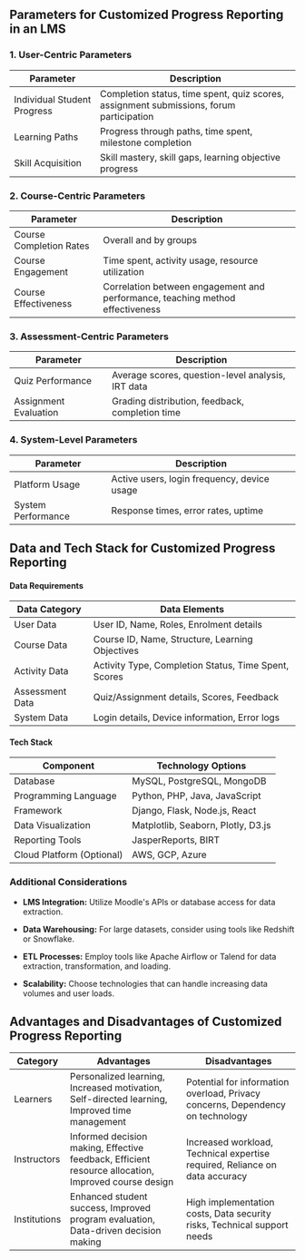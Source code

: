 ## Parameters for Customized Progress Reporting in an LMS

### 1. User-Centric Parameters

| Parameter | Description |
|---|---|
| Individual Student Progress | Completion status, time spent, quiz scores, assignment submissions, forum participation |
| Learning Paths | Progress through paths, time spent, milestone completion |
| Skill Acquisition | Skill mastery, skill gaps, learning objective progress |

### 2. Course-Centric Parameters

| Parameter | Description |
|---|---|
| Course Completion Rates | Overall and by groups |
| Course Engagement | Time spent, activity usage, resource utilization |
| Course Effectiveness | Correlation between engagement and performance, teaching method effectiveness |

### 3. Assessment-Centric Parameters

| Parameter | Description |
|---|---|
| Quiz Performance | Average scores, question-level analysis, IRT data |
| Assignment Evaluation | Grading distribution, feedback, completion time |

### 4. System-Level Parameters

| Parameter | Description |
|---|---|
| Platform Usage | Active users, login frequency, device usage |
| System Performance | Response times, error rates, uptime |

## Data and Tech Stack for Customized Progress Reporting

#### Data Requirements

| Data Category | Data Elements |
|---|---|
| User Data | User ID, Name, Roles, Enrolment details |
| Course Data | Course ID, Name, Structure, Learning Objectives |
| Activity Data | Activity Type, Completion Status, Time Spent, Scores |
| Assessment Data | Quiz/Assignment details, Scores, Feedback |
| System Data | Login details, Device information, Error logs |

#### Tech Stack

| Component | Technology Options |
|---|---|
| Database | MySQL, PostgreSQL, MongoDB |
| Programming Language | Python, PHP, Java, JavaScript |
| Framework | Django, Flask, Node.js, React |
| Data Visualization | Matplotlib, Seaborn, Plotly, D3.js |
| Reporting Tools | JasperReports, BIRT |
| Cloud Platform (Optional) | AWS, GCP, Azure |

### Additional Considerations
* **LMS Integration:** Utilize Moodle's APIs or database access for data extraction.
* **Data Warehousing:** For large datasets, consider using tools like Redshift or Snowflake.
* **ETL Processes:** Employ tools like Apache Airflow or Talend for data extraction, transformation, and loading.

* **Scalability:** Choose technologies that can handle increasing data volumes and user loads.

## Advantages and Disadvantages of Customized Progress Reporting

| Category | Advantages | Disadvantages |
|---|---|---|
| Learners | Personalized learning, Increased motivation, Self-directed learning, Improved time management | Potential for information overload, Privacy concerns, Dependency on technology |
| Instructors | Informed decision making, Effective feedback, Efficient resource allocation, Improved course design | Increased workload, Technical expertise required, Reliance on data accuracy |
| Institutions | Enhanced student success, Improved program evaluation, Data-driven decision making | High implementation costs, Data security risks, Technical support needs |

